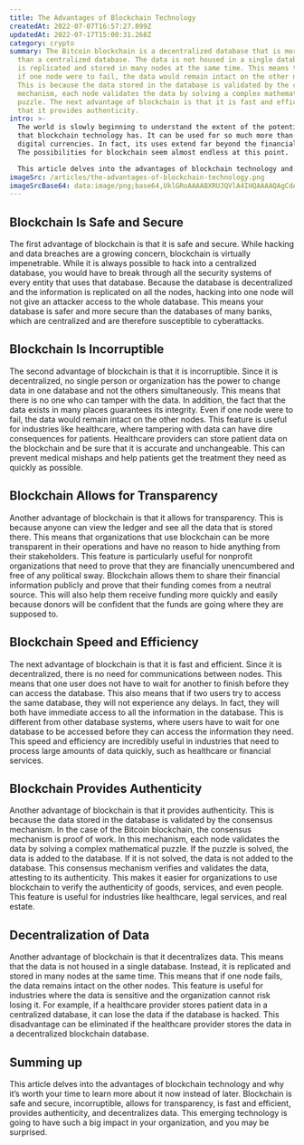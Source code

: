 ```yaml
---
title: The Advantages of Blockchain Technology
createdAt: 2022-07-07T16:57:27.899Z
updatedAt: 2022-07-17T15:00:31.268Z
category: crypto
summary: The Bitcoin blockchain is a decentralized database that is more secure
  than a centralized database. The data is not housed in a single database, it
  is replicated and stored in many nodes at the same time. This means that even
  if one node were to fail, the data would remain intact on the other nodes.
  This is because the data stored in the database is validated by the consensus
  mechanism, each node validates the data by solving a complex mathematical
  puzzle. The next advantage of blockchain is that it is fast and efficient, and
  that it provides authenticity.
intro: >-
  The world is slowly beginning to understand the extent of the potential
  that blockchain technology has. It can be used for so much more than just
  digital currencies. In fact, its uses extend far beyond the financial sector.
  The possibilities for blockchain seem almost endless at this point. 

  This article delves into the advantages of blockchain technology and why it’s worth your time to learn more about it now instead of later. . You might not believe that this emerging technology is going to have such a big impact in your industry, but you may be surprised. There are many industries that could use it, from healthcare to real estate and even nonprofit organizations. Read on to find out how blockchain can make your organization better equipped to thrive in today’s fast-changing business environment, as well as how you can take advantage of it sooner rather than later.
imageSrc: /articles/the-advantages-of-blockchain-technology.png
imageSrcBase64: data:image/png;base64,UklGRoAAAABXRUJQVlA4IHQAAAAQAgCdASoKAAoAAUAmJZACdAEQFPq03w9wAP75ties7l/Jk03ew8Ayyb258NolYDhX6OUkLEe+7WQE96rkNvd/61UzZxv9i936xHUecBW9+saT8ZjH8+KXN8hk4+MQEHZ7LOq8Rhu7FAL704gXygZIzbQAAA==
---
```


## Blockchain Is Safe and Secure

The first advantage of blockchain is that it is safe and secure. While hacking and data breaches are a growing concern, blockchain is virtually impenetrable. While it is always possible to hack into a centralized database, you would have to break through all the security systems of every entity that uses that database.
Because the database is decentralized and the information is replicated on all the nodes, hacking into one node will not give an attacker access to the whole database.
This means your database is safer and more secure than the databases of many banks, which are centralized and are therefore susceptible to cyberattacks.

## Blockchain Is Incorruptible

The second advantage of blockchain is that it is incorruptible. Since it is decentralized, no single person or organization has the power to change data in one database and not the others simultaneously. This means that there is no one who can tamper with the data.
In addition, the fact that the data exists in many places guarantees its integrity. Even if one node were to fail, the data would remain intact on the other nodes.
This feature is useful for industries like healthcare, where tampering with data can have dire consequences for patients. Healthcare providers can store patient data on the blockchain and be sure that it is accurate and unchangeable. This can prevent medical mishaps and help patients get the treatment they need as quickly as possible.

## Blockchain Allows for Transparency

Another advantage of blockchain is that it allows for transparency. This is because anyone can view the ledger and see all the data that is stored there. This means that organizations that use blockchain can be more transparent in their operations and have no reason to hide anything from their stakeholders.
This feature is particularly useful for nonprofit organizations that need to prove that they are financially unencumbered and free of any political sway. Blockchain allows them to share their financial information publicly and prove that their funding comes from a neutral source.
This will also help them receive funding more quickly and easily because donors will be confident that the funds are going where they are supposed to.

## Blockchain Speed and Efficiency

The next advantage of blockchain is that it is fast and efficient. Since it is decentralized, there is no need for communications between nodes. This means that one user does not have to wait for another to finish before they can access the database.
This also means that if two users try to access the same database, they will not experience any delays. In fact, they will both have immediate access to all the information in the database.
This is different from other database systems, where users have to wait for one database to be accessed before they can access the information they need.
This speed and efficiency are incredibly useful in industries that need to process large amounts of data quickly, such as healthcare or financial services.

## Blockchain Provides Authenticity

Another advantage of blockchain is that it provides authenticity. This is because the data stored in the database is validated by the consensus mechanism. In the case of the Bitcoin blockchain, the consensus mechanism is proof of work. In this mechanism, each node validates the data by solving a complex mathematical puzzle. If the puzzle is solved, the data is added to the database. If it is not solved, the data is not added to the database.
This consensus mechanism verifies and validates the data, attesting to its authenticity. This makes it easier for organizations to use blockchain to verify the authenticity of goods, services, and even people.
This feature is useful for industries like healthcare, legal services, and real estate.

## Decentralization of Data

Another advantage of blockchain is that it decentralizes data. This means that the data is not housed in a single database. Instead, it is replicated and stored in many nodes at the same time. This means that if one node fails, the data remains intact on the other nodes.
This feature is useful for industries where the data is sensitive and the organization cannot risk losing it.
For example, if a healthcare provider stores patient data in a centralized database, it can lose the data if the database is hacked.
This disadvantage can be eliminated if the healthcare provider stores the data in a decentralized blockchain database.

## Summing up

This article delves into the advantages of blockchain technology and why it’s worth your time to learn more about it now instead of later. Blockchain is safe and secure, incorruptible, allows for transparency, is fast and efficient, provides authenticity, and decentralizes data. This emerging technology is going to have such a big impact in your organization, and you may be surprised.

